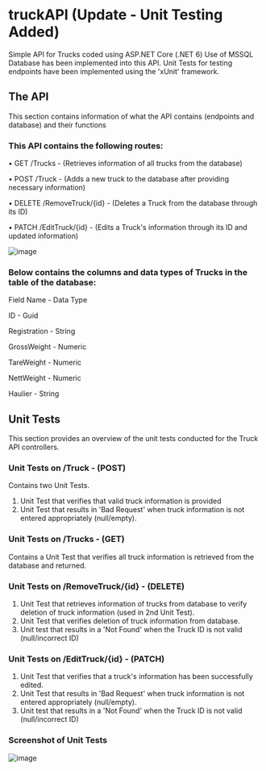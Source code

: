 # truckAPI (Update - Unit Testing Added)
Simple API for Trucks coded using ASP.NET Core (.NET 6)
Use of MSSQL Database has been implemented into this API.
Unit Tests for testing endpoints have been implemented using the 'xUnit' framework.

## The API
This section contains information of what the API contains (endpoints and database) and their functions

### This API contains the following routes:

•	GET /Trucks  -  (Retrieves information of all trucks from the database)

•	POST /Truck  -  (Adds a new truck to the database after providing necessary information)

•	DELETE /RemoveTruck/{id}  -  (Deletes a Truck from the database through its ID)

•	PATCH /EditTruck/{id}  - (Edits a Truck's information through its ID and updated information)


![image](https://github.com/venkataprabhav/truckAPI/assets/123014399/2fd0768b-a8a4-4b10-8a85-2b82c26ddc7a)


### Below contains the columns and data types of Trucks in the table of the database: 

Field Name   -   Data Type 

ID           -   Guid 

Registration -   String 

GrossWeight  -   Numeric 

TareWeight   -   Numeric 

NettWeight   -   Numeric 

Haulier      -   String


## Unit Tests
This section provides an overview of the unit tests conducted for the Truck API controllers.

###	Unit Tests on /Truck - (POST)
Contains two Unit Tests. 
1. Unit Test that verifies that valid truck information is provided 
2. Unit Test that results in 'Bad Request' when truck information is not entered appropriately (null/empty).

### Unit Tests on /Trucks - (GET)
Contains a Unit Test that verifies all truck information is retrieved from the database and returned.

###	Unit Tests on /RemoveTruck/{id} - (DELETE)
1. Unit Test that retrieves information of trucks from database to verify deletion of truck information (used in 2nd Unit Test).
2. Unit Test that verifies deletion of truck information from database.
3. Unit test that results in a 'Not Found' when the Truck ID is not valid (null/incorrect ID)

###	Unit Tests on /EditTruck/{id} - (PATCH)
1. Unit Test that verifies that a truck's information has been successfully edited.
2. Unit Test that results in 'Bad Request' when truck information is not entered appropriately (null/empty).
3. Unit test that results in a 'Not Found' when the Truck ID is not valid (null/incorrect ID)

### Screenshot of Unit Tests
![image](https://github.com/venkataprabhav/truckAPI/assets/123014399/a743de0c-0af1-4a0c-8712-e83d8941c84c)



